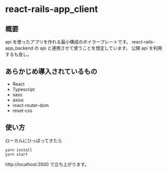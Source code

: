 # react-rails-app_client

## 概要

api を使ったアプリを作れる最小構成のボイラープレートです。
react-rails-app_backend の api と連携させて使うことを想定しています。
公開 api を利用するも良し。

## あらかじめ導入されているもの

- React
- Typescript
- sass
- axios
- react-router-dom
- reset-css

## 使い方

ローカルにひっぱってきたら

```
yarn install
yarn start
```

http://localhost:3500
で立ち上がります。
